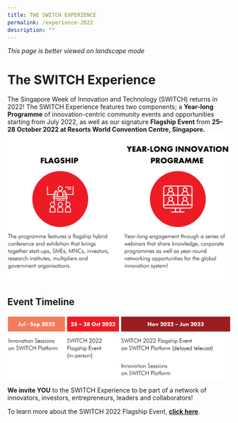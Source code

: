 ```yaml
---
title: THE SWITCH EXPERIENCE
permalink: /experience-2022
description: ""
---
```

*This page is better viewed on landscape mode*

# **The SWITCH Experience**
The Singapore Week of Innovation and Technology (SWITCH) returns in 2022! The SWITCH Experience features two components; a **Year-long Programme** of innovation-centric community events and opportunities starting from July 2022, as well as our signature **Flagship Event** from **25–28 October 2022 at Resorts World Convention Centre, Singapore.** 
![](/images/SWITCH%202022%20Landing%20Page/Yiran_2207%20Before%20Launch/2207%20Before%20Launch%20DONE_SWITCH%20COMPONENTS%20.png)
## **Event Timeline** 
![](/images/SWITCH%202022%20Landing%20Page/Yiran_2207%20Before%20Launch/2207%20Before%20Launch%20DONE_TIMELINE%20.png)

**We invite YOU** to the SWITCH Experience to be part of a network of innovators, investors, entrepreneurs, leaders and collaborators! 

To learn more about the SWITCH 2022 Flagship Event, **[click here](/flagship-2022)**.